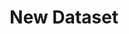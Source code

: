 ---
description: Creation of a new dataset
id_: newdataset
issues:
- num: 41
  title: Pypi downloads connected to github collaboration
  url: https://github.com/sscu-budapest/sscu-budapest.github.io/issues/41
layout: label
parent: Reports
title: New Dataset
---